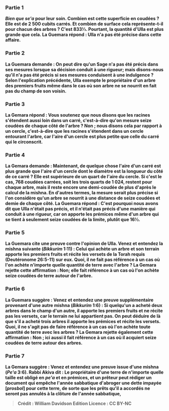 
### Partie 1
<b><i>Bien que se'a</i> pour leur</b> <b>soin. <b>Combien</b> est cette superficie en coudées ? Elle est de <b>2 500</b> <b>cubits carrés. Et combien</b> de surface cela représente-t-il <b>pour chacun</b> des arbres ? C'est <b>833⅓. Pourtant, la quantité d'Ulla est plus grande que cela. La Guemara répond : Ulla n'a pas été précise dans cette affaire.

### Partie 2
La Guemara demande : On peut <b>dire</b> qu'un Sage <b>n'a pas été précis</b> dans ses mesures lorsque sa décision conduit <b>à une rigueur;</b> mais <b>disons-nous</b> qu'il <b>n'a pas été précis</b> si ses mesures conduisent <b>à une indulgence ?</b> Selon l'explication précédente, Ulla exempte le propriétaire d'un arbre des premiers fruits même dans le cas où son arbre ne se nourrit en fait pas du champ de son voisin.

### Partie 3
La Gemara répond : <b>Vous soutenez</b> que <b>nous disons</b> que les racines s'étendent aussi loin <b>dans un carré,</b> c'est-à-dire qu'on mesure seize coudées de chaque côté de l'arbre ? Non ; <b>nous disons</b> cela <b>par rapport à un cercle,</b> c'est-à-dire que les racines s'étendent dans un cercle entourant l'arbre, car l'aire d'un cercle est plus petite que celle du carré qui le circonscrit.

### Partie 4
La Gemara demande : <b>Maintenant,</b> de <b>quelque chose</b> l'aire d'un <b>carré est plus grande que l'aire</b> d'un <b>cercle</b> dont le diamètre est la longueur du côté de ce carré ? Elle est supérieure de <b>un quart</b> de l'aire du cercle. Si c'est le cas, <b>768</b> coudées carrées, soit les trois quarts de 1 024, <b>restent</b> pour chaque arbre, mais <b>il reste encore une demi-coudée</b> de plus d'après le calcul de la mishna. En d'autres termes, la mesure serait plus précise si l'on considère qu'un arbre se nourrit à une distance de seize coudées et demie de chaque côté. La Guemara répond : <b>C'est</b> pourquoi nous avons dit que Ulla <b>n'était pas précis, et</b> il n'était <b>pas précis</b> d'une manière qui conduit <b>à une rigueur,</b> car on apporte les prémices même d'un arbre qui se tient à seulement seize coudées de la limite, plutôt que 16½.

### Partie 5
La Guemara cite une preuve contre l'opinion de Ulla. <b>Venez</b> et <b>entendez</b> la mishna suivante (<i>Bikkurim</i> 1:11) : <b>Celui qui achète un arbre et son terrain apporte</b> les premiers fruits <b>et récite</b> les versets de la Torah requis (Deutéronome 26:5-11) sur eux. <b>Quoi, il ne fait pas</b> référence à un cas où l'on achète <b>n'importe quelle quantité</b> de terre avec l'arbre ? La Gemara rejette cette affirmation : <b>Non;</b> elle fait référence à un cas où l'on achète <b>seize coudées</b> de terre autour de l'arbre.

### Partie 6
La Guemara suggère : <b>Venez</b> et <b>entendez</b> une preuve supplémentaire provenant d'une autre mishna (<i>Bikkurim</i> 1:6) : Si quelqu'un <b>a acheté deux arbres dans</b> le champ <b>d'un autre, il apporte</b> les premiers fruits <b>et ne récite pas</b> les versets, car le terrain ne lui appartient pas. On peut déduire de là que s'il a acheté <b>trois</b> arbres <b>il apporte</b> les prémices <b>et récite</b> les versets. <b>Quoi, il ne s'agit pas</b> de faire référence à un cas où l'on achète <b>toute quantité</b> de terre avec les arbres ? La Gemara rejette également cette affirmation : <b>Non ; ici aussi</b> il fait référence à un cas où il acquiert <b>seize coudées</b> de terre autour des arbres.

### Partie 7
La Gemara suggère : <b>Venez</b> et <b>entendez</b> une preuve issue d'une mishna (<i>Pe'a</i> 3:6). <b>Rabbi Akiva dit :</b> Le propriétaire d'une <b>terre de n'importe quelle</b> taille <b>est obligé en <i>pe'a</i> et en prémices, et</b> un prêteur <b>peut rédiger un document qui empêche l'année sabbatique d'abroger une dette impayée [<i>prosbol</i>] pour</b> cette terre, de sorte que les prêts qu'il a accordés ne seront pas annulés à la clôture de l'année sabbatique,

>Crédit : William Davidson Edition
>Licence : CC BY-NC